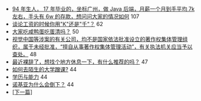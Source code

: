 - [94 年生人， 17 年毕业的，坐标广州，做 Java 后端，月薪一个月到手平均 7k 左右，手头有 6w 的存款，想问问大家的情况如何](https://www.v2ex.com/t/554608) 107
- [谈论工资的时候你用"K"还是"千"？](https://www.v2ex.com/t/554700) 62
- [大家吃咸鸭蛋吃蛋清吗？](https://www.v2ex.com/t/554705) 50
- [视觉中国等涉案的有关公司，均不是国家依法批准设立的著作权集体管理组织，属于未经批准，“擅自从事著作权集体管理活动”，有关执法机关应当予以查处。](https://www.v2ex.com/t/554800) 48
- [最近裸辞了，想找个地方休息一下，有什么推荐的吗？](https://www.v2ex.com/t/554696) 47
- [如何去陌生的大学蹭课?](https://www.v2ex.com/t/554692) 44
- [学历与能力](https://www.v2ex.com/t/554723) 44
- [诺基亚为什么会倒下？](https://www.v2ex.com/t/554743) 44
-   [ [下一篇] ](https://github.com/able8/v2ex-hot-record/blob/master/2019-04-14.md)
